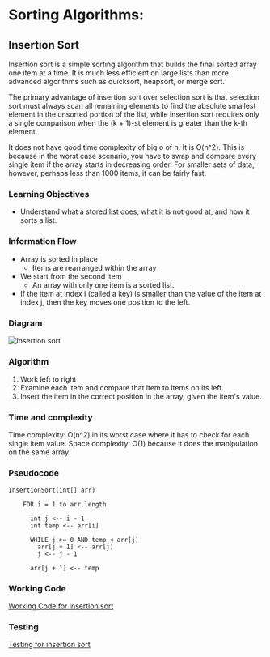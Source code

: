 # Sorting Algorithms:

## Insertion Sort
Insertion sort is a simple sorting algorithm that builds the final sorted array one item at a time. It is much less efficient on large lists than more advanced algorithms such as quicksort, heapsort, or merge sort.

The primary advantage of insertion sort over selection sort is that selection sort must always scan all remaining elements to find the absolute smallest element in the unsorted portion of the list, while insertion sort requires only a single comparison when the (k + 1)-st element is greater than the k-th element.

It does not have good time complexity of big o of n. It is O(n^2). This is because in the worst case scenario, you have to swap and compare every single item if the array starts in decreasing order. For smaller sets of data, however, perhaps less than 1000 items, it can be fairly fast.

### Learning Objectives
* Understand what a stored list does, what it is not good at, and how it sorts a list.

### Information Flow

* Array is sorted in place
    * Items are rearranged within the array
* We start from the second item
    * An array with only one item is a sorted list.
* If the item at index i (called a key) is smaller than the value of the item at index j, then the key moves one position to the left.


### Diagram
![insertion sort](https://media.geeksforgeeks.org/wp-content/uploads/insertionsort.png)

### Algorithm

1. Work left to right
2. Examine each item and compare that item to items on its left.
3. Insert the item in the correct position in the array, given the item's value.

### Time and complexity
Time complexity: O(n^2) in its worst case where it has to check for each single item value.
Space complexity: O(1) because it does the manipulation on the same array.

### Pseudocode
````
InsertionSort(int[] arr)
  
    FOR i = 1 to arr.length
    
      int j <-- i - 1
      int temp <-- arr[i]
      
      WHILE j >= 0 AND temp < arr[j]
        arr[j + 1] <-- arr[j]
        j <-- j - 1
        
      arr[j + 1] <-- temp
````

### Working Code
[Working Code for insertion sort](/sort/InsertionSort.java)

### Testing
[Testing for insertion sort](/../../test/java/sort/InsertionSortTest.java)